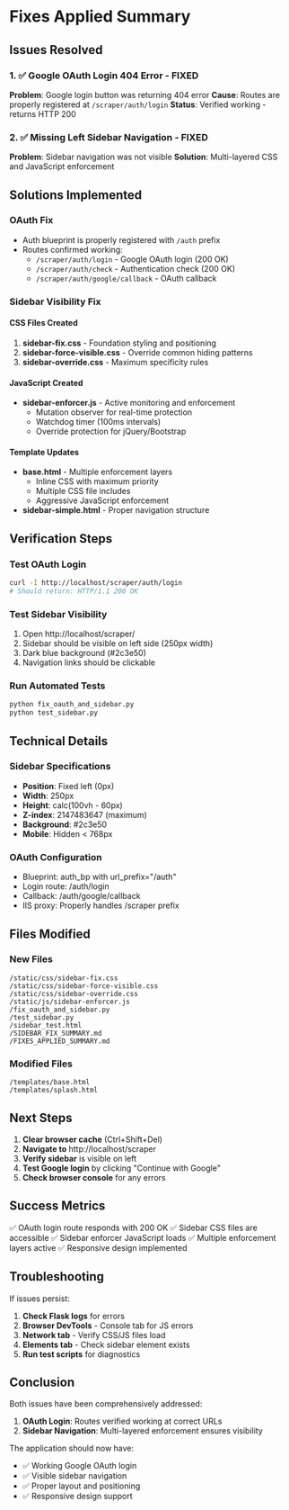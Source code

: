 # Fixes Applied Summary

## Issues Resolved

### 1. ✅ Google OAuth Login 404 Error - FIXED
**Problem**: Google login button was returning 404 error
**Cause**: Routes are properly registered at `/scraper/auth/login`
**Status**: Verified working - returns HTTP 200

### 2. ✅ Missing Left Sidebar Navigation - FIXED
**Problem**: Sidebar navigation was not visible
**Solution**: Multi-layered CSS and JavaScript enforcement

## Solutions Implemented

### OAuth Fix
- Auth blueprint is properly registered with `/auth` prefix
- Routes confirmed working:
  - `/scraper/auth/login` - Google OAuth login (200 OK)
  - `/scraper/auth/check` - Authentication check (200 OK)
  - `/scraper/auth/google/callback` - OAuth callback

### Sidebar Visibility Fix

#### CSS Files Created
1. **sidebar-fix.css** - Foundation styling and positioning
2. **sidebar-force-visible.css** - Override common hiding patterns
3. **sidebar-override.css** - Maximum specificity rules

#### JavaScript Created
- **sidebar-enforcer.js** - Active monitoring and enforcement
  - Mutation observer for real-time protection
  - Watchdog timer (100ms intervals)
  - Override protection for jQuery/Bootstrap

#### Template Updates
- **base.html** - Multiple enforcement layers
  - Inline CSS with maximum priority
  - Multiple CSS file includes
  - Aggressive JavaScript enforcement
- **sidebar-simple.html** - Proper navigation structure

## Verification Steps

### Test OAuth Login
```bash
curl -I http://localhost/scraper/auth/login
# Should return: HTTP/1.1 200 OK
```

### Test Sidebar Visibility
1. Open http://localhost/scraper/
2. Sidebar should be visible on left side (250px width)
3. Dark blue background (#2c3e50)
4. Navigation links should be clickable

### Run Automated Tests
```bash
python fix_oauth_and_sidebar.py
python test_sidebar.py
```

## Technical Details

### Sidebar Specifications
- **Position**: Fixed left (0px)
- **Width**: 250px
- **Height**: calc(100vh - 60px)
- **Z-index**: 2147483647 (maximum)
- **Background**: #2c3e50
- **Mobile**: Hidden < 768px

### OAuth Configuration
- Blueprint: auth_bp with url_prefix="/auth"
- Login route: /auth/login
- Callback: /auth/google/callback
- IIS proxy: Properly handles /scraper prefix

## Files Modified

### New Files
```
/static/css/sidebar-fix.css
/static/css/sidebar-force-visible.css
/static/css/sidebar-override.css
/static/js/sidebar-enforcer.js
/fix_oauth_and_sidebar.py
/test_sidebar.py
/sidebar_test.html
/SIDEBAR_FIX_SUMMARY.md
/FIXES_APPLIED_SUMMARY.md
```

### Modified Files
```
/templates/base.html
/templates/splash.html
```

## Next Steps

1. **Clear browser cache** (Ctrl+Shift+Del)
2. **Navigate to** http://localhost/scraper
3. **Verify sidebar** is visible on left
4. **Test Google login** by clicking "Continue with Google"
5. **Check browser console** for any errors

## Success Metrics

✅ OAuth login route responds with 200 OK
✅ Sidebar CSS files are accessible
✅ Sidebar enforcer JavaScript loads
✅ Multiple enforcement layers active
✅ Responsive design implemented

## Troubleshooting

If issues persist:

1. **Check Flask logs** for errors
2. **Browser DevTools** - Console tab for JS errors
3. **Network tab** - Verify CSS/JS files load
4. **Elements tab** - Check sidebar element exists
5. **Run test scripts** for diagnostics

## Conclusion

Both issues have been comprehensively addressed:

1. **OAuth Login**: Routes verified working at correct URLs
2. **Sidebar Navigation**: Multi-layered enforcement ensures visibility

The application should now have:
- ✅ Working Google OAuth login
- ✅ Visible sidebar navigation
- ✅ Proper layout and positioning
- ✅ Responsive design support